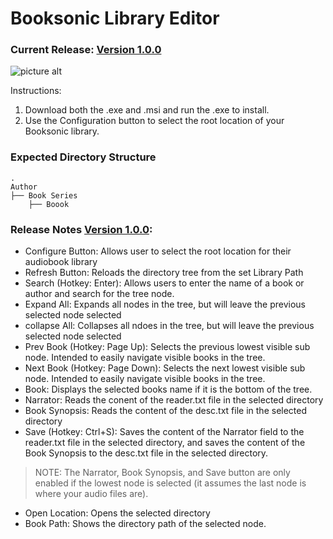 # Booksonic Library Editor
### Current Release: [Version 1.0.0](https://github.com/galacticat/booksonic-library-editor/tree/master/Booksonic%20Setup/Release)
![picture alt](https://github.com/galacticat/booksonic-library-editor/blob/master/Booksonic%20Library%20Editor.png)

Instructions:
1. Download both the .exe and .msi and run the .exe to install.
2. Use the Configuration button to select the root location of your Booksonic library.

### Expected Directory Structure
    .
    Author
    ├── Book Series
    	├── Boook

### Release Notes [Version 1.0.0](https://github.com/galacticat/booksonic-library-editor/tree/master/Booksonic%20Setup/Release):
* Configure Button: Allows user to select the root location for their audiobook library
* Refresh Button: Reloads the directory tree from the set Library Path
* Search (Hotkey: Enter): Allows users to enter the name of a book or author and search for the tree node.
* Expand All: Expands all nodes in the tree, but will leave the previous selected node selected
* collapse All: Collapses all ndoes in the tree, but will leave the previous selected node selected
* Prev Book (Hotkey: Page Up): Selects the previous lowest visible sub node. Intended to easily navigate visible books in the tree.
* Next Book (Hotkey: Page Down): Selects the next lowest visible sub node. Intended to easily navigate visible books in the tree.
* Book: Displays the selected books name if it is the bottom of the tree.
* Narrator: Reads the conent of the reader.txt file in the selected directory
* Book Synopsis: Reads the content of the desc.txt file in the selected directory
* Save (Hotkey: Ctrl+S): Saves the content of the Narrator field to the reader.txt file in the selected directory, and saves the content of the Book Synopsis to the desc.txt file in the selected directory.
>NOTE: The Narrator, Book Synopsis, and Save button are only enabled if the lowest node is selected (it assumes the last node is where your audio files are).
* Open Location: Opens the selected directory
* Book Path: Shows the directory path of the selected node.
